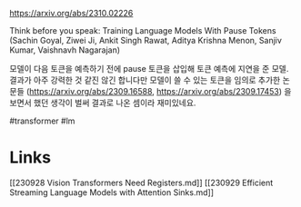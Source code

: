 https://arxiv.org/abs/2310.02226

Think before you speak: Training Language Models With Pause Tokens (Sachin Goyal, Ziwei Ji, Ankit Singh Rawat, Aditya Krishna Menon, Sanjiv Kumar, Vaishnavh Nagarajan)

모델이 다음 토큰을 예측하기 전에 pause 토큰을 삽입해 토큰 예측에 지연을 준 모델. 결과가 아주 강력한 것 같진 않긴 합니다만 모델이 쓸 수 있는 토큰을 임의로 추가한 논문들 (https://arxiv.org/abs/2309.16588, https://arxiv.org/abs/2309.17453) 을 보면서 했던 생각이 벌써 결과로 나온 셈이라 재미있네요.

#transformer #lm

# Links

[[230928 Vision Transformers Need Registers.md]]
[[230929 Efficient Streaming Language Models with Attention Sinks.md]]